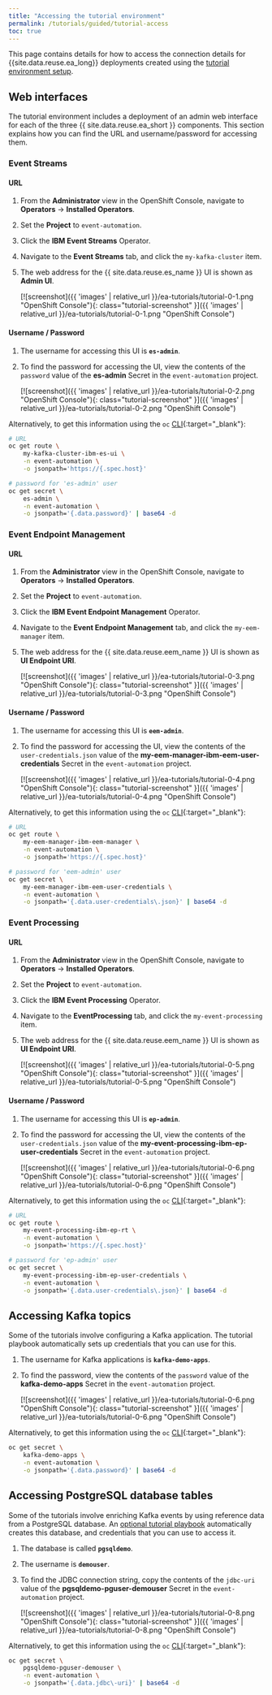 ```yaml
---
title: "Accessing the tutorial environment"
permalink: /tutorials/guided/tutorial-access
toc: true
---
```


This page contains details for how to access the connection details for {{site.data.reuse.ea_long}} deployments created using the [tutorial environment setup](./tutorial-0).

## Web interfaces

The tutorial environment includes a deployment of an admin web interface for each of the three {{ site.data.reuse.ea_short }} components. This section explains how you can find the URL and username/password for accessing them.

### Event Streams

#### URL

1. From the **Administrator** view in the OpenShift Console, navigate to **Operators** -> **Installed Operators**.

1. Set the **Project** to `event-automation`.

1. Click the **IBM Event Streams** Operator.

1. Navigate to the **Event Streams** tab, and click the `my-kafka-cluster` item.

1. The web address for the {{ site.data.reuse.es_name }} UI is shown as **Admin UI**.

   [![screenshot]({{ 'images' | relative_url }}/ea-tutorials/tutorial-0-1.png "OpenShift Console"){: class="tutorial-screenshot" }]({{ 'images' | relative_url }}/ea-tutorials/tutorial-0-1.png "OpenShift Console")

#### Username / Password

1. The username for accessing this UI is **`es-admin`**.

1. To find the password for accessing the UI, view the contents of the `password` value of the **es-admin** Secret in the `event-automation` project.

   [![screenshot]({{ 'images' | relative_url }}/ea-tutorials/tutorial-0-2.png "OpenShift Console"){: class="tutorial-screenshot" }]({{ 'images' | relative_url }}/ea-tutorials/tutorial-0-2.png "OpenShift Console")


Alternatively, to get this information using the `oc` [CLI](https://docs.openshift.com/container-platform/4.12/cli_reference/openshift_cli/getting-started-cli.html#cli-logging-in_cli-developer-commands){:target=\"_blank\"}:

```sh
# URL
oc get route \
    my-kafka-cluster-ibm-es-ui \
    -n event-automation \
    -o jsonpath='https://{.spec.host}'

# password for 'es-admin' user
oc get secret \
    es-admin \
    -n event-automation \
    -o jsonpath='{.data.password}' | base64 -d
```

### Event Endpoint Management

#### URL

1. From the **Administrator** view in the OpenShift Console, navigate to **Operators** -> **Installed Operators**.

1. Set the **Project** to `event-automation`.

1. Click the **IBM Event Endpoint Management** Operator.

1. Navigate to the **Event Endpoint Management** tab, and click the `my-eem-manager` item.

1. The web address for the {{ site.data.reuse.eem_name }} UI is shown as **UI Endpoint URI**.

   [![screenshot]({{ 'images' | relative_url }}/ea-tutorials/tutorial-0-3.png "OpenShift Console"){: class="tutorial-screenshot" }]({{ 'images' | relative_url }}/ea-tutorials/tutorial-0-3.png "OpenShift Console")

#### Username / Password

1. The username for accessing this UI is **`eem-admin`**.

1. To find the password for accessing the UI, view the contents of the `user-credentials.json` value of the  **my-eem-manager-ibm-eem-user-credentials** Secret in the `event-automation` project.

   [![screenshot]({{ 'images' | relative_url }}/ea-tutorials/tutorial-0-4.png "OpenShift Console"){: class="tutorial-screenshot" }]({{ 'images' | relative_url }}/ea-tutorials/tutorial-0-4.png "OpenShift Console")


Alternatively, to get this information using the `oc` [CLI](https://docs.openshift.com/container-platform/4.12/cli_reference/openshift_cli/getting-started-cli.html#cli-logging-in_cli-developer-commands){:target=\"_blank\"}:

```sh
# URL
oc get route \
    my-eem-manager-ibm-eem-manager \
    -n event-automation \
    -o jsonpath='https://{.spec.host}'

# password for 'eem-admin' user
oc get secret \
    my-eem-manager-ibm-eem-user-credentials \
    -n event-automation \
    -o jsonpath='{.data.user-credentials\.json}' | base64 -d
```

### Event Processing

#### URL

1. From the **Administrator** view in the OpenShift Console, navigate to **Operators** -> **Installed Operators**.

1. Set the **Project** to `event-automation`.

1. Click the **IBM Event Processing** Operator.

1. Navigate to the **EventProcessing** tab, and click the `my-event-processing` item.

1. The web address for the {{ site.data.reuse.eem_name }} UI is shown as **UI Endpoint URI**.

   [![screenshot]({{ 'images' | relative_url }}/ea-tutorials/tutorial-0-5.png "OpenShift Console"){: class="tutorial-screenshot" }]({{ 'images' | relative_url }}/ea-tutorials/tutorial-0-5.png "OpenShift Console")

#### Username / Password

1. The username for accessing this UI is **`ep-admin`**.

1. To find the password for accessing the UI, view the contents of the `user-credentials.json` value of the  **my-event-processing-ibm-ep-user-credentials** Secret in the `event-automation` project.

   [![screenshot]({{ 'images' | relative_url }}/ea-tutorials/tutorial-0-6.png "OpenShift Console"){: class="tutorial-screenshot" }]({{ 'images' | relative_url }}/ea-tutorials/tutorial-0-6.png "OpenShift Console")


Alternatively, to get this information using the `oc` [CLI](https://docs.openshift.com/container-platform/4.12/cli_reference/openshift_cli/getting-started-cli.html#cli-logging-in_cli-developer-commands){:target=\"_blank\"}:

```sh
# URL
oc get route \
    my-event-processing-ibm-ep-rt \
    -n event-automation \
    -o jsonpath='https://{.spec.host}'

# password for 'ep-admin' user
oc get secret \
    my-event-processing-ibm-ep-user-credentials \
    -n event-automation \
    -o jsonpath='{.data.user-credentials\.json}' | base64 -d
```



## Accessing Kafka topics

Some of the tutorials involve configuring a Kafka application. The tutorial playbook automatically sets up credentials that you can use for this.

1. The username for Kafka applications is **`kafka-demo-apps`**.

1. To find the password, view the contents of the `password` value of the **kafka-demo-apps** Secret in the `event-automation` project.

   [![screenshot]({{ 'images' | relative_url }}/ea-tutorials/tutorial-0-6.png "OpenShift Console"){: class="tutorial-screenshot" }]({{ 'images' | relative_url }}/ea-tutorials/tutorial-0-6.png "OpenShift Console")

Alternatively, to get this information using the `oc` [CLI](https://docs.openshift.com/container-platform/4.12/cli_reference/openshift_cli/getting-started-cli.html#cli-logging-in_cli-developer-commands){:target=\"_blank\"}:

```sh
oc get secret \
    kafka-demo-apps \
    -n event-automation \
    -o jsonpath='{.data.password}' | base64 -d
```

## Accessing PostgreSQL database tables

Some of the tutorials involve enriching Kafka events by using reference data from a PostgreSQL database. An [optional tutorial playbook](../guided/tutorial-0#postgresql-database) automatically creates this database, and credentials that you can use to access it.

1. The database is called **`pgsqldemo`**.

1. The username is **`demouser`**.

1. To find the JDBC connection string, copy the contents of the `jdbc-uri` value of the **pgsqldemo-pguser-demouser** Secret in the `event-automation` project.

   [![screenshot]({{ 'images' | relative_url }}/ea-tutorials/tutorial-0-8.png "OpenShift Console"){: class="tutorial-screenshot" }]({{ 'images' | relative_url }}/ea-tutorials/tutorial-0-8.png "OpenShift Console")

Alternatively, to get this information using the `oc` [CLI](https://docs.openshift.com/container-platform/4.12/cli_reference/openshift_cli/getting-started-cli.html#cli-logging-in_cli-developer-commands){:target=\"_blank\"}:

```sh
oc get secret \
    pgsqldemo-pguser-demouser \
    -n event-automation \
    -o jsonpath='{.data.jdbc\-uri}' | base64 -d
```
